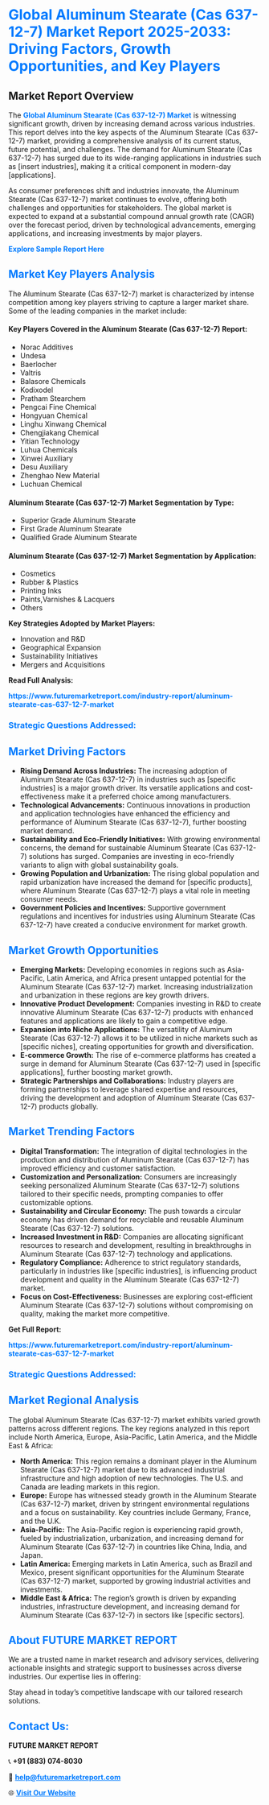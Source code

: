 <h1 style="color: #007BFF;">Global Aluminum Stearate (Cas 637-12-7) Market Report 2025-2033: Driving Factors, Growth Opportunities, and Key Players</h1>

<section id="overview">
<h2>Market Report Overview</h2>
<p>The <a href="https://www.futuremarketreport.com/industry-report/aluminum-stearate-cas-637-12-7-market" style="color: #007BFF; text-decoration: none;"><strong>Global Aluminum Stearate (Cas 637-12-7) Market</strong></a> is witnessing significant growth, driven by increasing demand across various industries. This report delves into the key aspects of the Aluminum Stearate (Cas 637-12-7) market, providing a comprehensive analysis of its current status, future potential, and challenges. The demand for Aluminum Stearate (Cas 637-12-7) has surged due to its wide-ranging applications in industries such as [insert industries], making it a critical component in modern-day [applications].</p>
<p>As consumer preferences shift and industries innovate, the Aluminum Stearate (Cas 637-12-7) market continues to evolve, offering both challenges and opportunities for stakeholders. The global market is expected to expand at a substantial compound annual growth rate (CAGR) over the forecast period, driven by technological advancements, emerging applications, and increasing investments by major players.</p>
</section>

<section id="overview">
<p><a href="https://www.futuremarketreport.com/request-sample/reportId=29829" style="color: #007BFF; text-decoration: none;"><strong>Explore Sample Report Here</strong></a></p>
</section>

<section id="key-players">
<h2 style="color: #007BFF;">Market Key Players Analysis</h2>
<p>The Aluminum Stearate (Cas 637-12-7) market is characterized by intense competition among key players striving to capture a larger market share. Some of the leading companies in the market include:</p>
<h4>Key Players Covered in the Aluminum Stearate (Cas 637-12-7) Report:</h4>
<ul><li>Norac Additives</li><li>Undesa</li><li>Baerlocher</li><li>Valtris</li><li>Balasore Chemicals</li><li>Kodixodel</li><li>Pratham Stearchem</li><li>Pengcai Fine Chemical</li><li>Hongyuan Chemical</li><li>Linghu Xinwang Chemical</li><li>Chengjiakang Chemical</li><li>Yitian Technology</li><li>Luhua Chemicals</li><li>Xinwei Auxiliary</li><li>Desu Auxiliary</li><li>Zhenghao New Material</li><li>Luchuan Chemical</li></ul>
<h4>Aluminum Stearate (Cas 637-12-7) Market Segmentation by Type:</h4>
<ul><li>Superior Grade Aluminum Stearate</li><li>First Grade Aluminum Stearate</li><li>Qualified Grade Aluminum Stearate</li></ul>

<h4>Aluminum Stearate (Cas 637-12-7) Market Segmentation by Application:</h4>
<ul><li>Cosmetics</li><li>Rubber &amp; Plastics</li><li>Printing Inks</li><li>Paints,Varnishes &amp; Lacquers</li><li>Others</li></ul>
<p><strong>Key Strategies Adopted by Market Players:</strong></p>
<ul>
<li>Innovation and R&D</li>
<li>Geographical Expansion</li>
<li>Sustainability Initiatives</li>
<li>Mergers and Acquisitions</li>
</ul>
</section>

<section>
<p><strong>Read Full Analysis: </strong></p><a href="https://www.futuremarketreport.com/industry-report/aluminum-stearate-cas-637-12-7-market" style="color: #007BFF; text-decoration: none;"><strong>https://www.futuremarketreport.com/industry-report/aluminum-stearate-cas-637-12-7-market</strong></a>
<h3 style="color: #007BFF;">Strategic Questions Addressed:</h3>
</section>

<section id="driving-factors">
<h2 style="color: #007BFF;">Market Driving Factors</h2>
<ul>
<li><strong>Rising Demand Across Industries:</strong> The increasing adoption of Aluminum Stearate (Cas 637-12-7) in industries such as [specific industries] is a major growth driver. Its versatile applications and cost-effectiveness make it a preferred choice among manufacturers.</li>
<li><strong>Technological Advancements:</strong> Continuous innovations in production and application technologies have enhanced the efficiency and performance of Aluminum Stearate (Cas 637-12-7), further boosting market demand.</li>
<li><strong>Sustainability and Eco-Friendly Initiatives:</strong> With growing environmental concerns, the demand for sustainable Aluminum Stearate (Cas 637-12-7) solutions has surged. Companies are investing in eco-friendly variants to align with global sustainability goals.</li>
<li><strong>Growing Population and Urbanization:</strong> The rising global population and rapid urbanization have increased the demand for [specific products], where Aluminum Stearate (Cas 637-12-7) plays a vital role in meeting consumer needs.</li>
<li><strong>Government Policies and Incentives:</strong> Supportive government regulations and incentives for industries using Aluminum Stearate (Cas 637-12-7) have created a conducive environment for market growth.</li>
</ul>
</section>

<section id="growth-opportunities">
<h2 style="color: #007BFF;">Market Growth Opportunities</h2>
<ul>
<li><strong>Emerging Markets:</strong> Developing economies in regions such as Asia-Pacific, Latin America, and Africa present untapped potential for the Aluminum Stearate (Cas 637-12-7) market. Increasing industrialization and urbanization in these regions are key growth drivers.</li>
<li><strong>Innovative Product Development:</strong> Companies investing in R&D to create innovative Aluminum Stearate (Cas 637-12-7) products with enhanced features and applications are likely to gain a competitive edge.</li>
<li><strong>Expansion into Niche Applications:</strong> The versatility of Aluminum Stearate (Cas 637-12-7) allows it to be utilized in niche markets such as [specific niches], creating opportunities for growth and diversification.</li>
<li><strong>E-commerce Growth:</strong> The rise of e-commerce platforms has created a surge in demand for Aluminum Stearate (Cas 637-12-7) used in [specific applications], further boosting market growth.</li>
<li><strong>Strategic Partnerships and Collaborations:</strong> Industry players are forming partnerships to leverage shared expertise and resources, driving the development and adoption of Aluminum Stearate (Cas 637-12-7) products globally.</li>
</ul>
</section>

<section id="trending-factors">
<h2 style="color: #007BFF;">Market Trending Factors</h2>
<ul>
<li><strong>Digital Transformation:</strong> The integration of digital technologies in the production and distribution of Aluminum Stearate (Cas 637-12-7) has improved efficiency and customer satisfaction.</li>
<li><strong>Customization and Personalization:</strong> Consumers are increasingly seeking personalized Aluminum Stearate (Cas 637-12-7) solutions tailored to their specific needs, prompting companies to offer customizable options.</li>
<li><strong>Sustainability and Circular Economy:</strong> The push towards a circular economy has driven demand for recyclable and reusable Aluminum Stearate (Cas 637-12-7) solutions.</li>
<li><strong>Increased Investment in R&D:</strong> Companies are allocating significant resources to research and development, resulting in breakthroughs in Aluminum Stearate (Cas 637-12-7) technology and applications.</li>
<li><strong>Regulatory Compliance:</strong> Adherence to strict regulatory standards, particularly in industries like [specific industries], is influencing product development and quality in the Aluminum Stearate (Cas 637-12-7) market.</li>
<li><strong>Focus on Cost-Effectiveness:</strong> Businesses are exploring cost-efficient Aluminum Stearate (Cas 637-12-7) solutions without compromising on quality, making the market more competitive.</li>
</ul>
</section>

<section>
<p><strong>Get Full Report: </strong></p><a href="https://www.futuremarketreport.com/industry-report/aluminum-stearate-cas-637-12-7-market" style="color: #007BFF; text-decoration: none;"><strong>https://www.futuremarketreport.com/industry-report/aluminum-stearate-cas-637-12-7-market</strong></a>
<h3 style="color: #007BFF;">Strategic Questions Addressed:</h3>
</section>


<section id="regional-analysis">
<h2 style="color: #007BFF;">Market Regional Analysis</h2>
<p>The global Aluminum Stearate (Cas 637-12-7) market exhibits varied growth patterns across different regions. The key regions analyzed in this report include North America, Europe, Asia-Pacific, Latin America, and the Middle East & Africa:</p>
<ul>
<li><strong>North America:</strong> This region remains a dominant player in the Aluminum Stearate (Cas 637-12-7) market due to its advanced industrial infrastructure and high adoption of new technologies. The U.S. and Canada are leading markets in this region.</li>
<li><strong>Europe:</strong> Europe has witnessed steady growth in the Aluminum Stearate (Cas 637-12-7) market, driven by stringent environmental regulations and a focus on sustainability. Key countries include Germany, France, and the U.K.</li>
<li><strong>Asia-Pacific:</strong> The Asia-Pacific region is experiencing rapid growth, fueled by industrialization, urbanization, and increasing demand for Aluminum Stearate (Cas 637-12-7) in countries like China, India, and Japan.</li>
<li><strong>Latin America:</strong> Emerging markets in Latin America, such as Brazil and Mexico, present significant opportunities for the Aluminum Stearate (Cas 637-12-7) market, supported by growing industrial activities and investments.</li>
<li><strong>Middle East & Africa:</strong> The region’s growth is driven by expanding industries, infrastructure development, and increasing demand for Aluminum Stearate (Cas 637-12-7) in sectors like [specific sectors].</li>
</ul>
</section>

<footer>
<h2 style="color: #007BFF;">About FUTURE MARKET REPORT</h2>
<p>We are a trusted name in market research and advisory services, delivering actionable insights and strategic support to businesses across diverse industries. Our expertise lies in offering:</p>

<p>Stay ahead in today’s competitive landscape with our tailored research solutions.</p>

<h2 style="color: #007BFF;">Contact Us:</h2>
<p><strong>FUTURE MARKET REPORT</strong></p>
<p>📞 <strong>+91 (883) 074-8030</strong></p>
<p>📧 <strong><a href="mailto:help@futuremarketreport.com" style="color: #007BFF;">help@futuremarketreport.com</a></strong></p>
<p>🌐 <strong><a href="https://www.futuremarketreport.com/" style="color: #007BFF;">Visit Our Website</a></strong></p>
</footer>